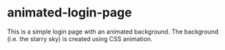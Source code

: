 # animated-login-page
This is a simple login page with an animated background. The background (i.e. the starry sky) is created using CSS animation.